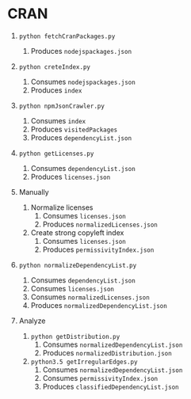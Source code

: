 # CRAN

1. `python fetchCranPackages.py`
    1. Produces `nodejspackages.json`
    
2. `python creteIndex.py`
    1. Consumes `nodejspackages.json`
    2. Produces `index`
    
3. `python npmJsonCrawler.py`
    1. Consumes `index`
    2. Produces `visitedPackages`
    3. Produces `dependencyList.json`

4. `python getLicenses.py`
    1. Consumes `dependencyList.json`
    2. Produces `licenses.json`

5. Manually
    1. Normalize licenses
        1. Consumes `licenses.json`
        2. Produces `normalizedLicenses.json`
    2. Create strong copyleft index
        1. Consumes `licenses.json`
        2. Produces `permissivityIndex.json`
    
6. `python normalizeDependencyList.py`
    1. Consumes `dependencyList.json`
    2. Consumes `licenses.json`
    3. Consumes `normalizedLicenses.json`
    4. Produces `normalizedDependencyList.json`

7. Analyze
    1. `python getDistribution.py`
        1. Consumes `normalizedDependencyList.json`
        2. Produces `normalizedDistribution.json`
    2. `python3.5 getIrregularEdges.py`
        1. Consumes `normalizedDependencyList.json`
        2. Consumes `permissivityIndex.json`
        3. Produces `classifiedDependencyList.json`
